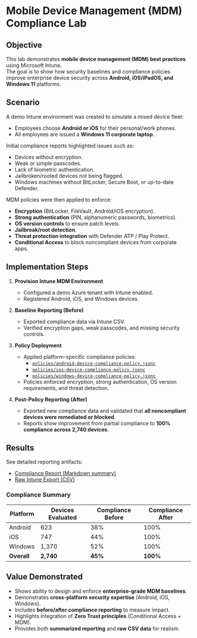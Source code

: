 # Mobile Device Management (MDM) Compliance Lab

## Objective
This lab demonstrates **mobile device management (MDM) best practices** using Microsoft Intune.  
The goal is to show how security baselines and compliance policies improve enterprise device security across **Android, iOS/iPadOS, and Windows 11** platforms.

## Scenario
A demo Intune environment was created to simulate a mixed device fleet:
- Employees choose **Android or iOS** for their personal/work phones.
- All employees are issued a **Windows 11 corporate laptop**.

Initial compliance reports highlighted issues such as:
- Devices without encryption.
- Weak or simple passcodes.
- Lack of biometric authentication.
- Jailbroken/rooted devices not being flagged.
- Windows machines without BitLocker, Secure Boot, or up-to-date Defender.

MDM policies were then applied to enforce:
- **Encryption** (BitLocker, FileVault, Android/iOS encryption).
- **Strong authentication** (PIN, alphanumeric passwords, biometrics).
- **OS version controls** to ensure patch levels.
- **Jailbreak/root detection**.
- **Threat protection integration** with Defender ATP / Play Protect.
- **Conditional Access** to block noncompliant devices from corporate apps.

## Implementation Steps
1. **Provision Intune MDM Environment**
   - Configured a demo Azure tenant with Intune enabled.
   - Registered Android, iOS, and Windows devices.

2. **Baseline Reporting (Before)**
   - Exported compliance data via Intune CSV.
   - Verified encryption gaps, weak passcodes, and missing security controls.

3. **Policy Deployment**
   - Applied platform-specific compliance policies:
     - [`policies/android-device-compliance-policy.jsonc`](policies/android-device-compliance-policy.jsonc)
     - [`policies/ios-device-compliance-policy.jsonc`](policies/ios-device-compliance-policy.jsonc)
     - [`policies/windows-device-compliance-policy.jsonc`](policies/windows-device-compliance-policy.jsonc)
   - Policies enforced encryption, strong authentication, OS version requirements, and threat detection.

4. **Post-Policy Reporting (After)**
   - Exported new compliance data and validated that **all noncompliant devices were remediated or blocked**.
   - Reports show improvement from partial compliance to **100% compliance across 2,740 devices**.

## Results
See detailed reporting artifacts:
- [Compliance Report (Markdown summary)](compliance-report.md)  
- [Raw Intune Export (CSV)](intune-compliance-report.csv)

### Compliance Summary
| Platform  | Devices Evaluated | Compliance Before | Compliance After |
|-----------|-------------------|-------------------|-----------------|
| Android   | 623               | 38%               | 100%            |
| iOS       | 747               | 44%               | 100%            |
| Windows   | 1,370             | 52%               | 100%            |
| **Overall** | **2,740**        | **45%**           | **100%**        |

## Value Demonstrated
- Shows ability to design and enforce **enterprise-grade MDM baselines**.
- Demonstrates **cross-platform security expertise** (Android, iOS, Windows).
- Includes **before/after compliance reporting** to measure impact.
- Highlights integration of **Zero Trust principles** (Conditional Access + MDM).
- Provides both **summarized reporting** and **raw CSV data** for realism.
